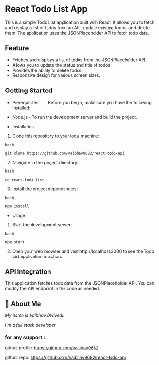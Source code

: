

# React Todo List App
 
This is a simple Todo List application built with React. It allows you to fetch and display a list of todos from an API, update existing todos, and delete them. The application uses the JSONPlaceholder API to fetch todo data.



## Feature

- Fetches and displays a list of todos from the JSONPlaceholder API.
- Allows you to update the status and title of todos.
- Provides the ability to delete todos.
- Responsive design for various screen sizes.
## Getting Started

- Prerequisites
&nbsp;&nbsp;&nbsp;&nbsp;&nbsp;&nbsp;&nbsp;Before you begin, make sure you have the following installed:

- Node.js - To run the development server and build the project.

- Installation

1. Clone this repository to your local machine:

```
bash

git clone https://github.com/vaibhav9682/react-todo-api
```

2. Navigate to the project directory:

```
bash

cd react-todo-list
```

3. Install the project dependencies:
```
bash

npm install
```
- Usage
1. Start the development server:

```
bash

npm start
```
2. Open your web browser and visit http://localhost:3000 to see the Todo List application in action.
## API Integration


This application fetches todo data from the JSONPlaceholder API. You can modify the API endpoint in the code as needed.
## 🚀 About Me
 *My name is Vaibhav Dwivedi.*

*I'm a full stack developer*



### for any support :

github profile: https://github.com/vaibhav9682

github repo: https://github.com/vaibhav9682/react-todo-api

